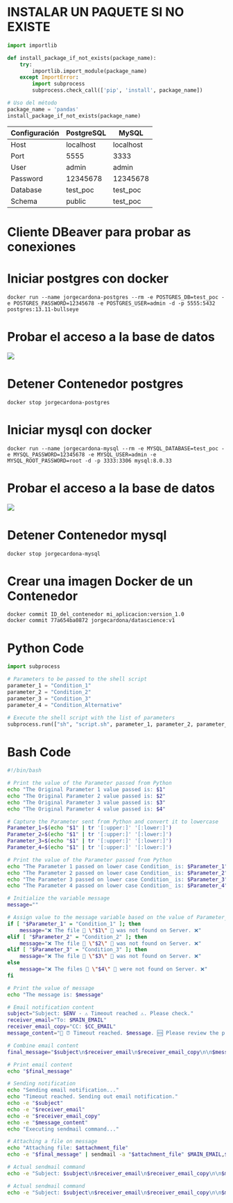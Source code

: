 # INSTALAR UN PAQUETE SI NO EXISTE
```python
import importlib

def install_package_if_not_exists(package_name):
    try:
        importlib.import_module(package_name)
    except ImportError:
        import subprocess
        subprocess.check_call(['pip', 'install', package_name])

# Uso del método
package_name = 'pandas'
install_package_if_not_exists(package_name)
```
| Configuración | PostgreSQL     | MySQL |
|---------------|-----------|------------------------------|
| Host          | localhost | localhost                    |
| Port          | 5555      | 3333                         |
| User          | admin     | admin                        |
| Password      | 12345678  | 12345678                     |
| Database      | test_poc  | test_poc                     |
| Schema        | public    | test_poc                     |

# Cliente DBeaver para probar as conexiones

# Iniciar postgres con docker
```
docker run --name jorgecardona-postgres --rm -e POSTGRES_DB=test_poc -e POSTGRES_PASSWORD=12345678 -e POSTGRES_USER=admin -d -p 5555:5432 postgres:13.11-bullseye
```

# Probar el acceso a la base de datos
<img src="Contenedores\Bases de datos\probar_conexion_postgresql.png">

# Detener Contenedor postgres
```
docker stop jorgecardona-postgres
```

# Iniciar mysql con docker
```
docker run --name jorgecardona-mysql --rm -e MYSQL_DATABASE=test_poc -e MYSQL_PASSWORD=12345678 -e MYSQL_USER=admin -e MYSQL_ROOT_PASSWORD=root -d -p 3333:3306 mysql:8.0.33
```
# Probar el acceso a la base de datos
<img src="Contenedores\Bases de datos\probar_conexion_mysql.png">

# Detener Contenedor mysql
```
docker stop jorgecardona-mysql
```
# Crear una imagen Docker de un Contenedor
```
docker commit ID_del_contenedor mi_aplicacion:version_1.0
docker commit 77a654ba0872 jorgecardona/datascience:v1
```

# Python Code
```python
import subprocess

# Parameters to be passed to the shell script
parameter_1 = "Condition_1"
parameter_2 = "Condition_2"
parameter_3 = "Condition_3"
parameter_4 = "Condition_Alternative"

# Execute the shell script with the list of parameters
subprocess.run(["sh", "script.sh", parameter_1, parameter_2, parameter_3, parameter_4], check=True)
```

# Bash Code
```bash
#!/bin/bash

# Print the value of the Parameter passed from Python
echo "The Original Parameter 1 value passed is: $1"
echo "The Original Parameter 2 value passed is: $2"
echo "The Original Parameter 3 value passed is: $3"
echo "The Original Parameter 4 value passed is: $4"

# Capture the Parameter sent from Python and convert it to lowercase
Parameter_1=$(echo "$1" | tr '[:upper:]' '[:lower:]')
Parameter_2=$(echo "$1" | tr '[:upper:]' '[:lower:]')
Parameter_3=$(echo "$1" | tr '[:upper:]' '[:lower:]')
Parameter_4=$(echo "$1" | tr '[:upper:]' '[:lower:]')

# Print the value of the Parameter passed from Python
echo "The Parameter 1 passed on lower case Condition_ is: $Parameter_1"
echo "The Parameter 2 passed on lower case Condition_ is: $Parameter_2"
echo "The Parameter 3 passed on lower case Condition_ is: $Parameter_3"
echo "The Parameter 4 passed on lower case Condition_ is: $Parameter_4"

# Initialize the variable message
message=""

# Assign value to the message variable based on the value of Parameter_1
if [ "$Parameter_1" = "Condition_1" ]; then
    message="❌ The file 📜 \"$1\" 📜 was not found on Server. ❌"
elif [ "$Parameter_2" = "Condition_2" ]; then
    message="❌ The file 📜 \"$2\" 📜 was not found on Server. ❌"
elif [ "$Parameter_3" = "Condition_3" ]; then
    message="❌ The file 📜 \"$3\" 📜 was not found on Server. ❌"
else
    message="❌ The files 📜 \"$4\" 📜 were not found on Server. ❌"
fi

# Print the value of message
echo "The message is: $message"

# Email notification content
subject="Subject: $ENV - ⚠️ Timeout reached ⚠️. Please check."
receiver_email="To: $MAIN_EMAIL"
receiver_email_copy="CC: $CC_EMAIL"
message_content="📢 ⏰ Timeout reached. $message. 🆘 Please review the processing steps 🆘 before rerunning the Airflow DAG 🔗‍💥 VALIDATION_PROCESS_SERVER 🛠️. ⏰ 🚑"

# Combine email content
final_message="$subject\n$receiver_email\n$receiver_email_copy\n\n$message_content"

# Print email content
echo "$final_message"

# Sending notification
echo "Sending email notification..."
echo "Timeout reached. Sending out email notification."
echo -e "$subject"
echo -e "$receiver_email"
echo -e "$receiver_email_copy"
echo -e "$message_content"
echo "Executing sendmail command..."

# Attaching a file on message
echo "Attaching file: $attachment_file"
echo -e "$final_message" | sendmail -a "$attachment_file" $MAIN_EMAIL,$CC_EMAIL

# Actual sendmail command
echo -e "Subject: $subject\n$receiver_email\n$receiver_email_copy\n\n$message_content" | sendmail $MAIN_EMAIL,$CC_EMAIL

# Actual sendmail command
echo -e "Subject: $subject\n$receiver_email\n$receiver_email_copy\n\n$message_content" | sendmail $MAIN_EMAIL,$CC_EMAIL
```
